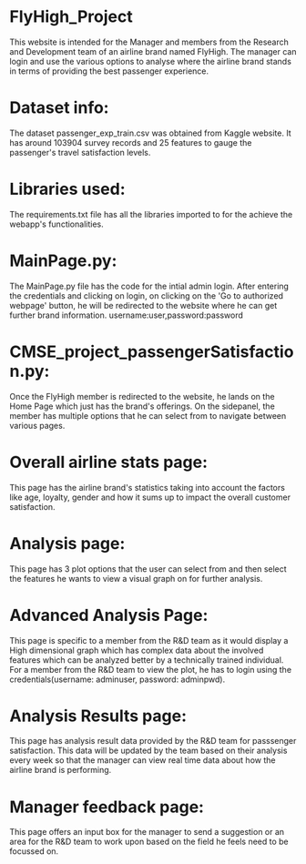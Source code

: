 # FlyHigh_Project
This website is intended for the Manager and members from the Research and Development team of an airline brand named FlyHigh. The manager can login and use the various options to analyse where the airline brand stands in terms of providing the best passenger experience.

# Dataset info:
The dataset passenger_exp_train.csv was obtained from Kaggle website. It has around 103904 survey records and 25 features to gauge the passenger's travel satisfaction levels.

# Libraries used:
The requirements.txt file has all the libraries imported to for the achieve the webapp's functionalities.

# MainPage.py:
The MainPage.py file has the code for the intial admin login. After entering the credentials and clicking on login, on clicking on the 'Go to authorized webpage' button, he will be redirected to the website where he can get further brand information.
username:user,password:password

# CMSE_project_passengerSatisfaction.py:
Once the FlyHigh member is redirected to the website, he lands on the Home Page which just has the brand's offerings.
On the sidepanel, the member has multiple options that he can select from to navigate between various pages.

# Overall airline stats page:
This page has the airline brand's statistics taking into account the factors like age, loyalty, gender and how it sums up to impact the overall customer satisfaction.

# Analysis page:
This page has 3 plot options that the user can select from and then select the features he wants to view a visual graph on for further analysis.

# Advanced Analysis Page:
This page is specific to a member from the R&D team as it would display a High dimensional graph which has complex data about the involved features which can be analyzed better by a technically trained individual. For a member from the R&D team to view the plot, he has to login using the credentials(username: adminuser, password: adminpwd).

# Analysis Results page:
This page has analysis result data provided by the R&D team for passsenger satisfaction. This data will be updated by the team based on their analysis every week so that the manager can view real time data about how the airline brand is performing.

# Manager feedback page:
This page offers an input box for the manager to send a suggestion or an area for the R&D team to work upon based on the field he feels need to be focussed on.

